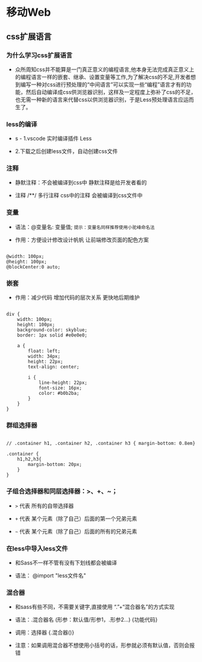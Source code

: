 # 移动Web

## css扩展语言 

### 为什么学习css扩展语言 

- 众所周知css并不能算是一门真正意义的编程语言,他本身无法完成真正意义上的编程语言一样的嵌套、继承、设置变量等工作,为了解决css的不足,开发者想到编写一种对css进行预处理的“中间语言”可以实现一些“编程”语言才有的功能，然后自动编译成css供浏览器识别，这样及一定程度上弥补了css的不足，也无需一种新的语言来代替css以供浏览器识别，于是Less预处理语言应运而生了。

### less的编译

- s - 1.vscode 实时编译插件 Less

- 2.下载之后创建less文件，自动创建css文件

### 注释

- 静默注释：不会被编译到css中 静默注释是给开发者看的

- 注释 /**/ 多行注释 css中的注释 会被编译到css文件中

### 变量

- 语法：@变量名: 变量值; ` 提示：变量名同样推荐使用小驼峰命名法 `

- 作用：方便设计修改设计帆帆 让前端修改页面的配色方案

```less

@width: 100px;
@height: 100px;
@blockCenter:0 auto;

```

### 嵌套

- 作用：减少代码 增加代码的层次关系 更快地后期维护

```less

div {
    width: 100px;
    height: 100px;
    background-color: skyblue;
    border: 1px solid #e0e0e0;

    a {
        float: left;
        width: 34px;
        height: 22px;
        text-align: center;

        i {
            line-height: 22px;
            font-size: 16px;
            color: #b0b2ba;
        }
    }
}

```

### 群组选择器

```less

// .container h1, .container h2, .container h3 { margin-bottom: 0.8em}

.container {
    h1,h2,h3{
        margin-bottom: 20px;
    }
}

```

### 子组合选择器和同层选择器：>、+、~；

- ` > ` 代表 所有的自带选择器

- ` + ` 代表 某个元素（除了自己）后面的第一个兄弟元素

- ` ~ ` 代表 某个元素（除了自己）后面的所有的兄弟元素

### 在less中导入less文件

- 和Sass不一样不管有没有下划线都会被编译

- 语法： @import "less文件名"

### 混合器

- 和sass有些不同，不需要关键字,直接使用 “.”+“混合器名”的方式实现

- 语法：.混合器名 (形参：默认值/形参1，.形参2...) {功能代码}

- 调用：选择器 {.混合器()}

- 注意：如果调用混合器不想使用小括号的话，形参就必须有默认值，否则会报错
    


    